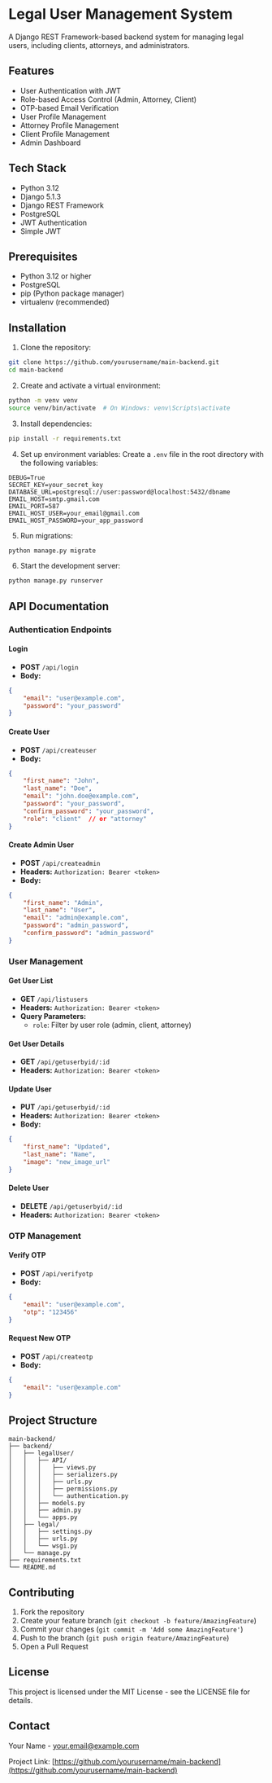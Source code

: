 # Legal User Management System

A Django REST Framework-based backend system for managing legal users, including clients, attorneys, and administrators.

## Features

- User Authentication with JWT
- Role-based Access Control (Admin, Attorney, Client)
- OTP-based Email Verification
- User Profile Management
- Attorney Profile Management
- Client Profile Management
- Admin Dashboard

## Tech Stack

- Python 3.12
- Django 5.1.3
- Django REST Framework
- PostgreSQL
- JWT Authentication
- Simple JWT

## Prerequisites

- Python 3.12 or higher
- PostgreSQL
- pip (Python package manager)
- virtualenv (recommended)

## Installation

1. Clone the repository:
```bash
git clone https://github.com/yourusername/main-backend.git
cd main-backend
```

2. Create and activate a virtual environment:
```bash
python -m venv venv
source venv/bin/activate  # On Windows: venv\Scripts\activate
```

3. Install dependencies:
```bash
pip install -r requirements.txt
```

4. Set up environment variables:
Create a `.env` file in the root directory with the following variables:
```env
DEBUG=True
SECRET_KEY=your_secret_key
DATABASE_URL=postgresql://user:password@localhost:5432/dbname
EMAIL_HOST=smtp.gmail.com
EMAIL_PORT=587
EMAIL_HOST_USER=your_email@gmail.com
EMAIL_HOST_PASSWORD=your_app_password
```

5. Run migrations:
```bash
python manage.py migrate
```

6. Start the development server:
```bash
python manage.py runserver
```

## API Documentation

### Authentication Endpoints

#### Login
- **POST** `/api/login`
- **Body:**
```json
{
    "email": "user@example.com",
    "password": "your_password"
}
```

#### Create User
- **POST** `/api/createuser`
- **Body:**
```json
{
    "first_name": "John",
    "last_name": "Doe",
    "email": "john.doe@example.com",
    "password": "your_password",
    "confirm_password": "your_password",
    "role": "client"  // or "attorney"
}
```

#### Create Admin User
- **POST** `/api/createadmin`
- **Headers:** `Authorization: Bearer <token>`
- **Body:**
```json
{
    "first_name": "Admin",
    "last_name": "User",
    "email": "admin@example.com",
    "password": "admin_password",
    "confirm_password": "admin_password"
}
```

### User Management

#### Get User List
- **GET** `/api/listusers`
- **Headers:** `Authorization: Bearer <token>`
- **Query Parameters:**
  - `role`: Filter by user role (admin, client, attorney)

#### Get User Details
- **GET** `/api/getuserbyid/:id`
- **Headers:** `Authorization: Bearer <token>`

#### Update User
- **PUT** `/api/getuserbyid/:id`
- **Headers:** `Authorization: Bearer <token>`
- **Body:**
```json
{
    "first_name": "Updated",
    "last_name": "Name",
    "image": "new_image_url"
}
```

#### Delete User
- **DELETE** `/api/getuserbyid/:id`
- **Headers:** `Authorization: Bearer <token>`

### OTP Management

#### Verify OTP
- **POST** `/api/verifyotp`
- **Body:**
```json
{
    "email": "user@example.com",
    "otp": "123456"
}
```

#### Request New OTP
- **POST** `/api/createotp`
- **Body:**
```json
{
    "email": "user@example.com"
}
```

## Project Structure

```
main-backend/
├── backend/
│   ├── legalUser/
│   │   ├── API/
│   │   │   ├── views.py
│   │   │   ├── serializers.py
│   │   │   ├── urls.py
│   │   │   ├── permissions.py
│   │   │   └── authentication.py
│   │   ├── models.py
│   │   ├── admin.py
│   │   └── apps.py
│   ├── legal/
│   │   ├── settings.py
│   │   ├── urls.py
│   │   └── wsgi.py
│   └── manage.py
├── requirements.txt
└── README.md
```

## Contributing

1. Fork the repository
2. Create your feature branch (`git checkout -b feature/AmazingFeature`)
3. Commit your changes (`git commit -m 'Add some AmazingFeature'`)
4. Push to the branch (`git push origin feature/AmazingFeature`)
5. Open a Pull Request

## License

This project is licensed under the MIT License - see the LICENSE file for details.

## Contact

Your Name - your.email@example.com

Project Link: [https://github.com/yourusername/main-backend](https://github.com/yourusername/main-backend)
